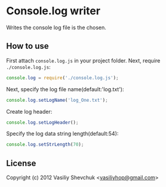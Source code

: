 # Console.log writer

Writes the console log file is the chosen.


## How to use

First attach `console.log.js` in your project folder.
Next, require `./console.log.js`:

```js
console.log = require('./console.log.js');
```

Next, specify the log file name(default:'log.txt'):

```js
console.log.setLogName('log_One.txt');  
```

Create log header:

```js
console.log.setLogHeader();  
```

Specify the log data string length(default:54):

```js
console.log.setStrLength(70);  
```


## License 


Copyright (c) 2012 Vasiliy Shevchuk &lt;vasiliyhop@gmail.com&gt;


